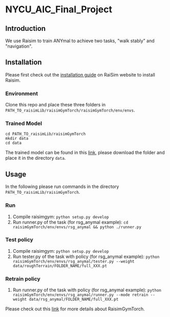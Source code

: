 # NYCU_AIC_Final_Project

## Introduction
We use Raisim to train ANYmal to achieve two tasks, "walk stably" and "navigation".

## Installation
Please first check out the [installation guide](https://raisim.com/sections/Installation.html) on RaiSim website to install Raisim.

### Environment 
Clone this repo and place these three folders in ```PATH_TO_raisimLib/raisimGymTorch/raisimGymTorch/env/envs```.

### Trained Model
```
cd PATH_TO_raisimLib/raisimGymTorch
mkdir data
cd data
```

The trained model can be found in this [link](https://drive.google.com/drive/folders/19x172cEwG4Exwcyls97_pFTc6T0a8CHw?usp=sharing), please download the folder and place it in the directory `data`.

## Usage
In the following please run commands in the directory ```PATH_TO_raisimLib/raisimGymTorch```.

### Run
1. Compile raisimgym: ```python setup.py develop```
2. Run runner.py of the task (for rsg_anymal example): ```cd raisimGymTorch/env/envs/rsg_anymal && python ./runner.py```

### Test policy
1. Compile raisimgym: ```python setup.py develop```
2. Run tester.py of the task with policy (for rsg_anymal example): ```python raisimGymTorch/env/envs/rsg_anymal/tester.py --weight data/roughTerrain/FOLDER_NAME/full_XXX.pt```

### Retrain policy
1. Run runner.py of the task with policy (for rsg_anymal example): ```python raisimGymTorch/env/envs/rsg_anymal/runner.py --mode retrain --weight data/rsg_anymal/FOLDER_NAME/full_XXX.pt```

Please check out this [link](https://raisim.com/sections/RaisimGymTorch.html) for more details about RaisimGymTorch.

